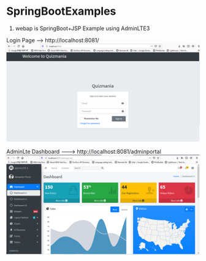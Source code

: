 # SpringBootExamples

1) webap is SpringBoot+JSP Example using AdminLTE3
 
Login Page --> http://localhost:8081/
![Login](webap/screenshot/login.PNG "Login")

AdminLte Dashboard ---> http://localhost:8081/adminportal
![Dashboard](webap/screenshot/Dashboard.PNG "Dashboard")
